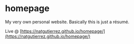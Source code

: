 # homepage
My very own personal website. Basically this is just a résumé.

Live @ [https://natgutierrez.github.io/homepage/](https://natgutierrez.github.io/homepage/)
